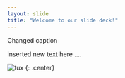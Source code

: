 ```yaml
---
layout: slide
title: "Welcome to our slide deck!"
---
```


Changed caption

inserted new text here ....

![tux](https://sqwabb.wordpress.com/wp-content/uploads/2013/08/tux-apple-crop.jpg)
{: .center}

